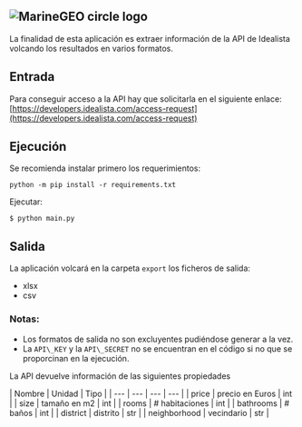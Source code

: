 ## ![MarineGEO circle logo](https://img.europapress.es/fotoweb/fotonoticia_20220118143634_1200.jpg)

La finalidad de esta aplicación es extraer información de la API de Idealista volcando los resultados en varios formatos. 



## Entrada

Para conseguir acceso a la API hay que solicitarla en el siguiente enlace: [https://developers.idealista.com/access-request](https://developers.idealista.com/access-request)

## Ejecución

Se recomienda instalar primero los requerimientos:
```
python -m pip install -r requirements.txt
```

Ejecutar:
```
$ python main.py
```

## Salida

La aplicación volcará en la carpeta `export` los ficheros de salida:
*   xlsx
*   csv

### Notas: 

*   Los formatos de salida no son excluyentes pudiéndose generar a la vez.
*   La `API\_KEY` y la `API\_SECRET` no se encuentran en el código si no que se proporcinan en la ejecución.

La API devuelve información de las siguientes propiedades 

| Nombre | Unidad | Tipo |
| --- | --- | --- | --- | 
| price | precio en Euros | int |
| size | tamaño en m2 | int |
| rooms | # habitaciones | int |
| bathrooms | # baños | int |
| district | distrito | str |
| neighborhood | vecindario | str |
